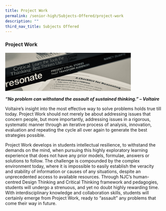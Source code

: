 ```yaml
---
title: Project Work
permalink: /senior-high/Subjects-Offered/project-work
description: ""
third_nav_title: Subjects Offered
---
```

### Project Work

<img src="/images/shpw1.png" 
     style="width:80%">

**_“No problem can withstand the assault of sustained thinking.” – Voltaire_**

Voltaire’s insight into the most effective way to solve problems holds true till today. Project Work should not merely be about addressing issues that concern people, but more importantly, addressing issues in a rigorous, systematic manner through an iterative process of analysis, innovation, evaluation and repeating the cycle all over again to generate the best strategies possible.

Project Work develops in students intellectual resilience, to withstand the demands on the mind, when pursuing this highly exploratory learning experience that does not have any prior models, formulae, answers or solutions to follow. The challenge is compounded by the complex environment today, where it is impossible to easily establish the veracity and stability of information or causes of any situations, despite an unprecedented access to available resources. Through NJC’s human-centred Design Thinking and Critical Thinking framework and pedagogies, students will undergo a strenuous, and yet no doubt highly rewarding time. With interdisciplinary knowledge and collaboration skills, students will certainly emerge from Project Work, ready to “assault” any problems that come their way in future.